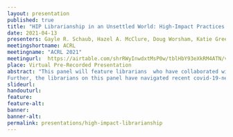 ```yaml
---
layout: presentation
published: true
title: "HIP Librarianship in an Unsettled World: High-Impact Practices for Online Student Engagement"
date: 2021-04-13
presenters: Gayle R. Schaub, Hazel A. McClure, Doug Worsham, Katie Greer
meetingshortname: ACRL
meetingname: "ACRL 2021"
meetingurl:  https://airtable.com/shrRWyInwdxtMsP0w/tblHbY93eXkRM4ATN/viw9HEBCUwQh14Prz/rectLF1al59oDdDjI
place: Virtual Pre-Recorded Presentation
abstract: "This panel will feature librarians  who have collaborated with faculty and other campus partners to develop innovative, high-impact information literacy programs on a variety of campuses, large and small. 
Further, the librarians on this panel have navigated recent covid-19-necessitated changes that demanded adaptation to develop new ways to keep students focused and interested. It is the ‘I’ of HIP, the impact, that is the operative word in each of these examples.  These librarians will discuss the challenges and successes of transitioning traditional classes and programs online, offering attendees concrete, multi-modal examples of high-impact student engagement in a changing environment."
slideurl: 
handouturl: 
feature: 
feature-alt: 
banner: 
banner-alt: 
permalink: presentations/high-impact-librarianship
---
```

